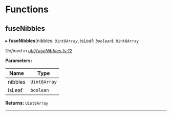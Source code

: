 

# Functions

<a id="fusenibbles"></a>

##  fuseNibbles

▸ **fuseNibbles**(nibbles: *`Uint8Array`*, isLeaf: *`boolean`*): `Uint8Array`

*Defined in [util/fuseNibbles.ts:12](https://github.com/polkadot-js/common/blob/1b62a67/packages/trie-codec/src/util/fuseNibbles.ts#L12)*

**Parameters:**

| Name | Type |
| ------ | ------ |
| nibbles | `Uint8Array` |
| isLeaf | `boolean` |

**Returns:** `Uint8Array`

___

